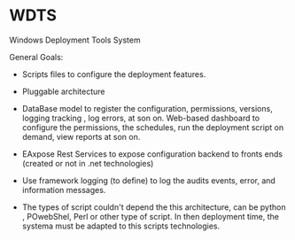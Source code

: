 # WDTS

Windows Deployment Tools System

General Goals:

- Scripts files to configure the deployment features.

- Pluggable architecture

- DataBase model to register the configuration, permissions, versions, logging tracking , log errors, at son on.
Web-based dashboard to configure the permissions, the schedules, run the deployment script on demand, view reports at son on.
- EAxpose Rest Services to expose configuration backend to fronts ends (created or not in .net technologies)

- Use framework logging (to define) to log the audits events, error, and information messages.

- The types of script couldn't depend the this architecture, can be python , POwebShel, Perl or other type of script. In then deployment time, the systema must be adapted to this scripts technologies.

